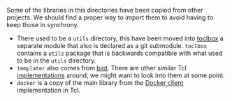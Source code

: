 Some of the libraries in this directories have been copied from other projects.
We should find a proper way to import them to avoid having to keep those in
synchrony.

  - There used to be a `utils` directory, this have been moved into
    [toclbox](https://github.com/efrecon/toclbox) a separate module that also is
    declared as a git submodule. `toclbox` contains a `utils` package that is
    backwards compatible with what used to be in the `utils` directory.
  - `templater` also comes from [biot](https://bitbucket.org/enbygg3/biot/).
    There are other similar Tcl [implementations](http://wiki.tcl.tk/18175)
    around, we might want to look into them at some point.
  - `docker` is a copy of the main library from the
    [Docker client](https://github.com/efrecon/docker-client) implementation
    in Tcl.